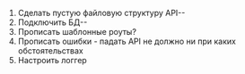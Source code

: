 1. Сделать пустую файловую структуру API--
2. Подключить БД--
3. Прописать шаблонные роуты?
4. Прописать ошибки - падать API не должно ни при каких обстоятельствах
5. Настроить логгер